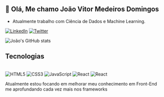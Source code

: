 ## 👋 Olá, Me chamo João Vitor Medeiros Domingos
- Atualmente trabalho com Ciência de Dados e Machine Learning.

[![LinkedIn](https://img.shields.io/badge/LinkedIn-0077B5?style=for-the-badge&logo=linkedin&logoColor=white)](https://www.linkedin.com/in/jo%C3%A3o-vitor-domingos/)
[![Twitter](https://img.shields.io/badge/Twitter-1DA1F2?style=for-the-badge&logo=twitter&logoColor=white)](https://twitter.com/JoaoVitorMD_)

![João's GitHub stats](https://github-readme-stats.vercel.app/api?username=joaovitormd&show_icons=true&theme=radical)

## Tecnologias
<div style="display: inline-block"><br/>
  <img align="center" alt="HTML5" src="https://img.shields.io/badge/HTML5-E34F26?style=for-the-badge&logo=html5&logoColor=white">
  <img align="center" alt="CSS3" src="https://img.shields.io/badge/CSS3-1572B6?style=for-the-badge&logo=css3&logoColor=white">
  <img align="center" alt="JavaScript" src="https://img.shields.io/badge/JavaScript-F7DF1E?style=for-the-badge&logo=javascript&logoColor=black">
  <img align="center" alt="React" src="https://img.shields.io/badge/React-20232A?style=for-the-badge&logo=react&logoColor=61DAFB">
  <img align="center" alt="React" src="https://img.shields.io/badge/Python-3776AB?style=for-the-badge&logo=python&logoColor=white">
 </div><br/>
 
 
Atualmente estou focando em melhorar meu conhecimento em Front-End me aprofundando cada vez mais nos frameworks
